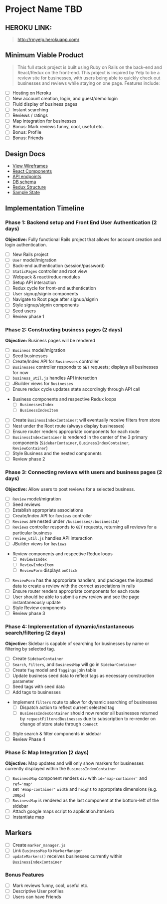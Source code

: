 # Project Name TBD

## HEROKU LINK:
> http://rmyelp.herokuapp.com/

## Minimum Viable Product
> This full stack project is built using Ruby on Rails on the back-end and React/Redux on the front-end. This project is inspired by Yelp to be a review site for businesses, with users being able to quickly check out businesses and reviews while staying on one page. Features include:

- [ ] Hosting on Heroku
- [ ] New account creation, login, and guest/demo login
- [ ] Fluid display of business pages
- [ ] Instant searching
- [ ] Reviews / ratings
- [ ] Map integration for businesses
- [ ] Bonus: Mark reviews funny, cool, useful etc.
- [ ] Bonus: Profile
- [ ] Bonus: Friends

## Design Docs
* [View Wireframes][wireframes]
* [React Components][components]
* [API endpoints][api-endpoints]
* [DB schema][schema]
* [Redux Structure][redux-structure]
* [Sample State][sample-state]

[wireframes]: docs/wireframes
[components]: docs/component-heirarchy.md
[redux-structure]: docs/redux-structure.md
[sample-state]: docs/sample-state.md
[api-endpoints]: docs/api-endpoints.md
[schema]: docs/schema.md

## Implementation Timeline

### Phase 1: Backend setup and Front End User Authentication (2 days)

**Objective:** Fully functional Rails project that allows for account creation and login authentication.

- [ ] New Rails project
- [ ] `User` model/migration
- [ ] Back-end authentication (session/password)
- [ ] `StaticPages` controller and root view
- [ ] Webpack & react/redux modules
- [ ] Setup API interaction
- [ ] Redux cycle for front-end authentication
- [ ] User signup/signin components
- [ ] Navigate to Root page after signup/signin
- [ ] Style signup/signin components
- [ ] Seed users
- [ ] Review phase 1

### Phase 2: Constructing business pages (2 days)

**Objective:** Business pages will be rendered

- [ ] `Business` model/migration
- [ ] Seed businesses
- [ ] Create/Index API for `Businesses` controller
- [ ] `Businesses` controller responds to `GET` requests; displays all businesses for now
- [ ] `business_util.js` handles API interaction
- [ ] JBuilder views for `Businesses`
- [ ] Ensure redux cycle updates state accordingly through API call
- Business components and respective Redux loops
  - [ ] `BusinessesIndex`
  - [ ] `BusinessIndexItem`
- [ ] Create `BusinessIndexContainer`; will eventually receive filters from store
- [ ] Nest under the Root route (always display businesses)
- [ ] Ensure router renders appropriate components for each route
- [ ] `BusinessIndexContainer` is rendered in the center of the 3 primary components (`SidebarContainer`, `BusinessIndexContainer`, `ReviewContainer`)
- [ ] Style Business and the nested components
- [ ] Review phase 2

### Phase 3: Connecting reviews with users and business pages (2 days)

**Objective:** Allow users to post reviews for a selected business.

- [ ] `Review` model/migration
- [ ] Seed reviews
- [ ] Establish appropriate associations
- [ ] Create/Index API for `Reviews` controller
- [ ] `Reviews` are nested under `/businesses/:businessId/`
- [ ] `Reviews` controller responds to `GET` requests, returning all reviews for a particular business
- [ ] `review_util.js` handles API interaction
- [ ] JBuilder views for `Reviews`
- Review components and respective Redux loops
  - [ ] `ReviewsIndex`
  - [ ] `ReviewIndexItem`
  - [ ] `ReviewForm` displays `onClick`
- [ ] `ReviewForm` has the appropriate handlers, and packages the inputted data to create a review with the correct associations in rails
- [ ] Ensure router renders appropriate components for each route
- [ ] User should be able to submit a new review and see the page instantaneously update
- [ ] Style Review components
- [ ] Review phase 3

### Phase 4: Implementation of dynamic/instantaneous search/filtering (2 days)

**Objective:** Sidebar is capable of searching for businesses by name or filtering by selected tag.

- [ ] Create `SidebarContainer`
- [ ] `Search`, `Filters`, and `BusinessMap` will go in `SidebarContainer`
- [ ] Create `Tag` model and `Taggings` join table
- [ ] Update business seed data to reflect tags as necessary construction parameter
- [ ] Seed tags with seed data
- [ ] Add tags to businesses
- Implement `filters` route to allow for dynamic searching of businesses
  - [ ] Dispatch action to reflect current selected tag
  - [ ] `BusinessIndexContainer` should now render all businesses returned by `requestFilteredBusinesses` due to subscription to re-render on change of store state through `connect`
- [ ] Style search & filter components in sidebar
- [ ] Review Phase 4

### Phase 5: Map Integration (2 days)

**Objective:** Map updates and will only show markers for businesses currently displayed within the `BusinessIndexContainer`

- [ ] `BusinessMap` component renders `div` with `id='map-container'` and `ref='map'`
- [ ] set `'#map-container'` `width` and `height` to appropriate dimensions (e.g. `300px`)
- [ ] `BusinessMap` is rendered as the last component at the bottom-left of the sidebar
- [ ] Attach google maps script to application.html.erb
- [ ] Instantiate map

## Markers

- [ ] Create `marker_manager.js`
- [ ] Link `BusinessMap` to `MarkerManager`
- [ ] `updateMarkers()` receives businesses currently within `BusinessIndexContainer`

### Bonus Features
- [ ] Mark reviews funny, cool, useful etc.
- [ ] Descriptive User profiles
- [ ] Users can have Friends

